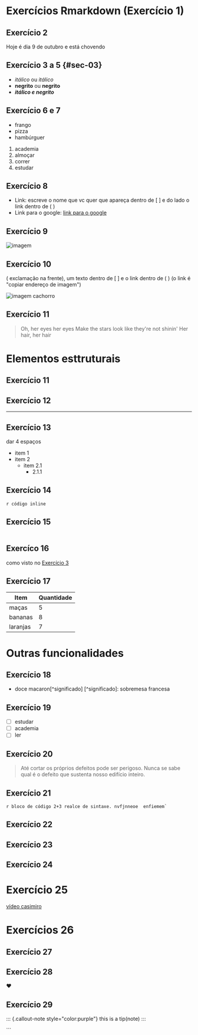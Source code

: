 # Exercícios Rmarkdown (Exercício 1)

## Exercício 2

Hoje é dia 9 de outubro e está chovendo

## Exercício 3 a 5 {#sec-03}

-   *itálico* ou *itálico*
-   **negrito** ou **negrito**
-   ***itálico e negrito***

## Exercício 6 e 7

-   frango
-   pizza
-   hambúrguer

1.  academia
2.  almoçar
3.  correr
4.  estudar

## Exercício 8

-   Link: escreve o nome que vc quer que apareça dentro de [ ] e do lado o link dentro de ( )
-   Link para o google: [link para o google](http://google.com)

## Exercício 9

![imagem](%22C:\Users\crist\OneDrive\Área%20de%20Trabalho\CE302-%202024\CE302-Deisy-2024\imagem.png%22)

## Exercício 10

( exclamação na frente), um texto dentro de [ ] e o link dentro de ( ) (o link é "copiar endereço de imagem")

![imagem cachorro](https://midias.correiobraziliense.com.br/_midias/jpg/2024/03/29/675x450/1_golden_retriever-35867546.jpg?20240329205330?20240329205330)

## Exercício 11

> Oh, her eyes her eyes Make the stars look like they're not shinin' Her hair, her hair

# Elementos esttruturais

## Exercício 11

## Exercício 12

------------------------------------------------------------------------

## Exercício 13

dar 4 espaços

-   item 1
-   item 2
    -   item 2.1
        -   2.1.1

## Exercício 14

`r código inline`

## Exercício 15

```{r}

```

## Exercíco 16

como visto no [Exercício 3](#sec-03)

## Exercício 17

| Item     | Quantidade |
|----------|------------|
| maças    | 5          |
| bananas  | 8          |
| laranjas | 7          |

# Outras funcionalidades

## Exercício 18

-   doce macaron[\^significado] [\^significado]: sobremesa francesa

## Exercício 19

-   [ ] estudar
-   [ ] academia
-   [ ] ler

## Exercício 20

> Até cortar os próprios defeitos pode ser perigoso. Nunca se sabe qual é o defeito que sustenta nosso edifício inteiro.

## Exercício 21

`` r bloco de código 2+3 realce de sintaxe. nvfjnneoe  enfiemem` ``

## Exercício 22

## Exercício 23

## Exercício 24

# Exercício 25

[vídeo casimiro](https://www.youtube.com/watch?v=-eIioEW-6OE)

# Exercícios 26

## Exercício 27

## Exercício 28

:heart:

## Exercício 29

::: {.callout-note style="color:purple"}
this is a tip(note)
:::

\`\`\`
